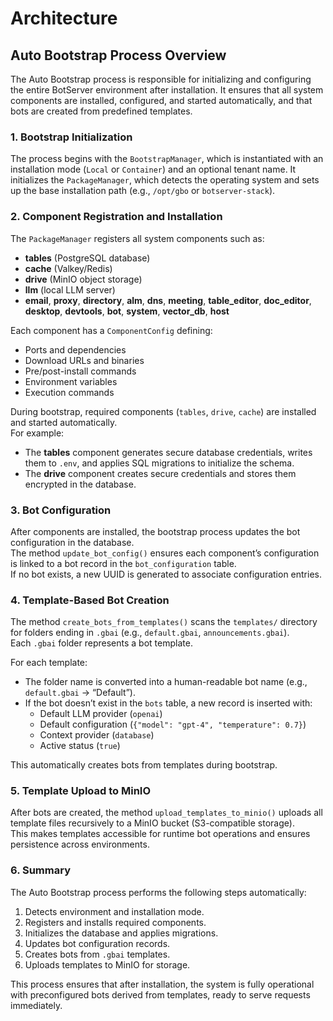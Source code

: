# Architecture

## Auto Bootstrap Process Overview

The Auto Bootstrap process is responsible for initializing and configuring the entire BotServer environment after installation. It ensures that all system components are installed, configured, and started automatically, and that bots are created from predefined templates.

### 1. Bootstrap Initialization

The process begins with the `BootstrapManager`, which is instantiated with an installation mode (`Local` or `Container`) and an optional tenant name. It initializes the `PackageManager`, which detects the operating system and sets up the base installation path (e.g., `/opt/gbo` or `botserver-stack`).

### 2. Component Registration and Installation

The `PackageManager` registers all system components such as:

- **tables** (PostgreSQL database)
- **cache** (Valkey/Redis)
- **drive** (MinIO object storage)
- **llm** (local LLM server)
- **email**, **proxy**, **directory**, **alm**, **dns**, **meeting**, **table_editor**, **doc_editor**, **desktop**, **devtools**, **bot**, **system**, **vector_db**, **host**

Each component has a `ComponentConfig` defining:
- Ports and dependencies
- Download URLs and binaries
- Pre/post-install commands
- Environment variables
- Execution commands

During bootstrap, required components (`tables`, `drive`, `cache`) are installed and started automatically.  
For example:
- The **tables** component generates secure database credentials, writes them to `.env`, and applies SQL migrations to initialize the schema.
- The **drive** component creates secure credentials and stores them encrypted in the database.

### 3. Bot Configuration

After components are installed, the bootstrap process updates the bot configuration in the database.  
The method `update_bot_config()` ensures each component’s configuration is linked to a bot record in the `bot_configuration` table.  
If no bot exists, a new UUID is generated to associate configuration entries.

### 4. Template-Based Bot Creation

The method `create_bots_from_templates()` scans the `templates/` directory for folders ending in `.gbai` (e.g., `default.gbai`, `announcements.gbai`).  
Each `.gbai` folder represents a bot template.

For each template:
- The folder name is converted into a human-readable bot name (e.g., `default.gbai` → “Default”).
- If the bot doesn’t exist in the `bots` table, a new record is inserted with:
  - Default LLM provider (`openai`)
  - Default configuration (`{"model": "gpt-4", "temperature": 0.7}`)
  - Context provider (`database`)
  - Active status (`true`)

This automatically creates bots from templates during bootstrap.

### 5. Template Upload to MinIO

After bots are created, the method `upload_templates_to_minio()` uploads all template files recursively to a MinIO bucket (S3-compatible storage).  
This makes templates accessible for runtime bot operations and ensures persistence across environments.

### 6. Summary

The Auto Bootstrap process performs the following steps automatically:
1. Detects environment and installation mode.
2. Registers and installs required components.
3. Initializes the database and applies migrations.
4. Updates bot configuration records.
5. Creates bots from `.gbai` templates.
6. Uploads templates to MinIO for storage.

This process ensures that after installation, the system is fully operational with preconfigured bots derived from templates, ready to serve requests immediately.
